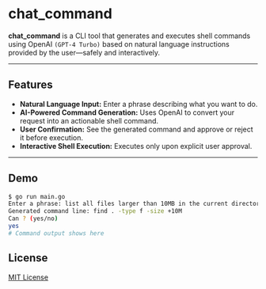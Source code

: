 # chat_command

**chat_command** is a CLI tool that generates and executes shell commands using OpenAI `(GPT-4 Turbo)` based on natural language instructions provided by the user—safely and interactively.

---

## Features

- **Natural Language Input:** Enter a phrase describing what you want to do.
- **AI-Powered Command Generation:** Uses OpenAI to convert your request into an actionable shell command.
- **User Confirmation:** See the generated command and approve or reject it before execution.
- **Interactive Shell Execution:** Executes only upon explicit user approval.

---

## Demo

```sh
$ go run main.go
Enter a phrase: list all files larger than 10MB in the current directory
Generated command line: find . -type f -size +10M
Can ? (yes/no)
yes
# Command output shows here
```

## License
[MIT License](https://rem.mit-license.org/)

